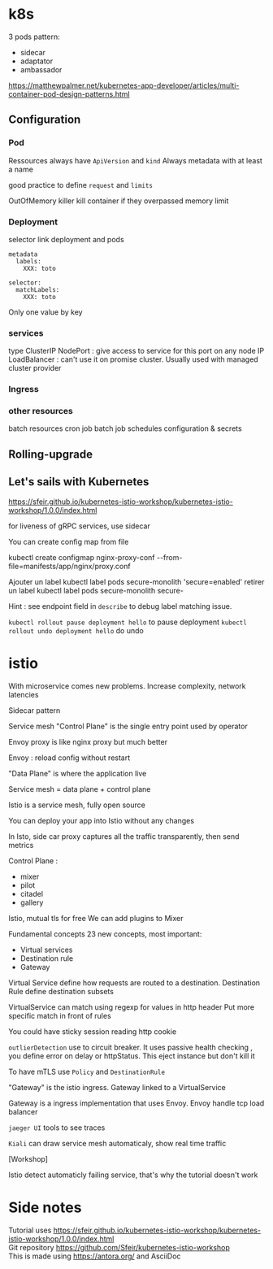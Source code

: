 # k8s

3 pods pattern:

- sidecar
- adaptator
- ambassador

https://matthewpalmer.net/kubernetes-app-developer/articles/multi-container-pod-design-patterns.html

## Configuration

### Pod

Ressources always have `ApiVersion` and `kind`
Always metadata with at least a name

good practice to define `request` and `limits`

OutOfMemory killer kill container if they overpassed memory limit

### Deployment

selector link deployment and pods

    metadata
      labels:
        XXX: toto

    selector:
      matchLabels:
        XXX: toto

Only one value by key

### services

type
ClusterIP
NodePort : give access to service for this port on any node IP
LoadBalancer : can't use it on promise cluster. Usually used with managed cluster provider

### Ingress

### other resources

batch resources
cron job batch job schedules
configuration & secrets

## Rolling-upgrade

## Let's sails with Kubernetes

https://sfeir.github.io/kubernetes-istio-workshop/kubernetes-istio-workshop/1.0.0/index.html

for liveness of gRPC services, use sidecar

You can create config map from file

kubectl create configmap nginx-proxy-conf --from-file=manifests/app/nginx/proxy.conf

Ajouter un label
kubectl label pods secure-monolith 'secure=enabled'
retirer un label
kubectl label pods secure-monolith secure-

Hint : see endpoint field in `describe` to debug label matching issue.

`kubectl rollout pause deployment hello` to pause deployment
`kubectl rollout undo deployment hello` do undo

# istio

With microservice comes new problems. Increase complexity, network latencies

Sidecar pattern

Service mesh
"Control Plane" is the single entry point used by operator

Envoy proxy is like nginx proxy but much better

Envoy : reload config without restart

"Data Plane" is where the application live

Service mesh = data plane + control plane

Istio is a service mesh, fully open source

You can deploy your app into Istio without any changes

In Isto, side car proxy captures all the traffic transparently, then send metrics

Control Plane :

- mixer
- pilot
- citadel
- gallery

Istio, mutual tls for free
We can add plugins to Mixer

Fundamental concepts
23 new concepts, most important:

- Virtual services
- Destination rule
- Gateway

Virtual Service define how requests are routed to a destination. Destination Rule define destination subsets

VirtualService can match using regexp for values in http header
Put more specific match in front of rules

You could have sticky session reading http cookie

`outlierDetection` use to circuit breaker. It uses passive health checking , you define error on delay or httpStatus. This eject instance but don't kill it

To have mTLS use `Policy` and `DestinationRule`

"Gateway" is the istio ingress. Gateway linked to a VirtualService

Gateway is a ingress implementation that uses Envoy. Envoy handle tcp load balancer

`jaeger UI` tools to see traces

`Kiali` can draw service mesh automaticaly, show real time traffic

[Workshop]

Istio detect automaticly failing service, that's why the tutorial doesn't work

# Side notes

Tutorial uses https://sfeir.github.io/kubernetes-istio-workshop/kubernetes-istio-workshop/1.0.0/index.html \
Git repository https://github.com/Sfeir/kubernetes-istio-workshop \
This is made using https://antora.org/ and AsciiDoc

